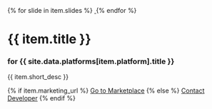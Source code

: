 <div class="card row">
    <div class="gallery col-md-6">
        <div class="thumbnails">
            {% for slide in item.slides %}
            <a href="{{ slide.url }}" class="thumbnail-item hidden-sm{% if forloop.index == 1 %} first-item{% endif %}">
                <img src="{{ slide.url }}" alt="" />
            </a>
            {% endfor %}
        </div>
        <div class="print-thumbnail">
            <img src="{{ item.thumbnail }}" alt="" />
        </div>
    </div>
    <div class="info col-md-6">
        <h1 class="title">{{ item.title }}</h1>
        <h3 class="platform">for {{ site.data.platforms[item.platform].title }}</h3>
        <p class="short-desc">{{ item.short_desc }}</p>
        {% if item.marketing_url %}
        <a href="{{ item.marketing_url }}" class="marketing-url btn btn-primary" role="button" target="_blank">Go to Marketplace</a>
        {% else %}
        <a href="mailto:support@magekey.com" class="marketing-url btn btn-primary">Contact Developer</a>
        {% endif %}
    </div>
</div>
